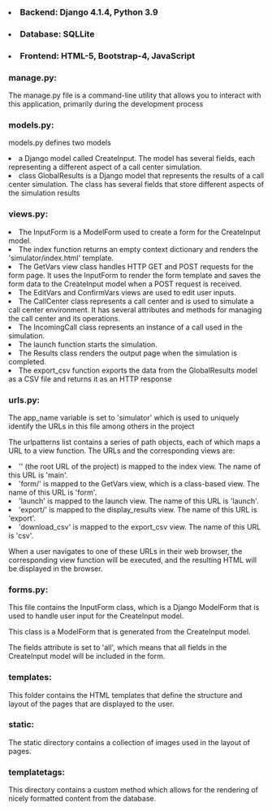 ### <li> Backend: Django 4.1.4, Python 3.9
### <li> Database: SQLLite
### <li> Frontend: HTML-5, Bootstrap-4, JavaScript


### manage.py:
The manage.py file is a command-line utility that allows you to interact with this application, primarily during the development process

### models.py:
models.py defines two models</p>
<li>a Django model called CreateInput. The model has several fields, each representing a different aspect of a call center simulation.
<li>class GlobalResults is a Django model that represents the results of a call center simulation. The class has several fields that store different aspects of the simulation results

### views.py:
<li>The InputForm is a ModelForm used to create a form for the CreateInput model. 
<li>The index function returns an empty context dictionary and renders the 'simulator/index.html' template. 
<li>The GetVars view class handles HTTP GET and POST requests for the form page. It uses the InputForm to render the form template and saves the form data to the CreateInput model when a POST request is received. 
<li>The EditVars and ConfirmVars views are used to edit user inputs. 
<li>The CallCenter class represents a call center and is used to simulate a call center environment. It has several attributes and methods for managing the call center and its operations. 
<li>The IncomingCall class represents an instance of a call used in the simulation. 
<li>The launch function starts the simulation. 
<li>The Results class renders the output page when the simulation is completed. 
<li>The export_csv function exports the data from the GlobalResults model as a CSV file and returns it as an HTTP response

### urls.py:
The app_name variable is set to 'simulator' which is used to uniquely identify the URLs in this file among others in the project</p>

The urlpatterns list contains a series of path objects, each of which maps a URL to a view function. The URLs and the corresponding views are:</p>

<li>'' (the root URL of the project) is mapped to the index view. The name of this URL is 'main'.
<li>'form/' is mapped to the GetVars view, which is a class-based view. The name of this URL is 'form'.
<li>'launch' is mapped to the launch view. The name of this URL is 'launch'.
<li>'export/' is mapped to the display_results view. The name of this URL is 'export'.
<li>'download_csv' is mapped to the export_csv view. The name of this URL is 'csv'.</li></p>
When a user navigates to one of these URLs in their web browser, the corresponding view function will be executed, and the resulting HTML will be displayed in the browser.

### forms.py:
This file contains the InputForm class, which is a Django ModelForm that is used to handle user input for the CreateInput model.</p>
This class is a ModelForm that is generated from the CreateInput model.</p>
The fields attribute is set to 'all', which means that all fields in the CreateInput model will be included in the form. 

### templates: 
This folder contains the HTML templates that define the structure and layout of the pages that are displayed to the user. 

### static:
The static directory contains a collection of images used in the layout of pages.

### templatetags:
This directory contains a custom method which allows for the rendering of nicely formatted content from the database.

